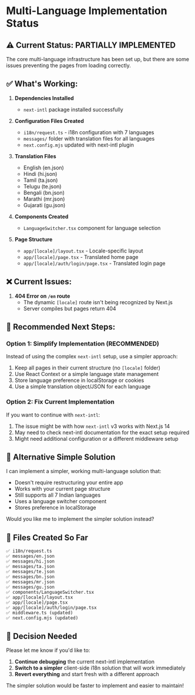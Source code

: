 # Multi-Language Implementation Status

## ⚠️ Current Status: PARTIALLY IMPLEMENTED

The core multi-language infrastructure has been set up, but there are some issues preventing the pages from loading correctly.

## ✅ What's Working:

1. **Dependencies Installed**
   - `next-intl` package installed successfully

2. **Configuration Files Created**
   - `i18n/request.ts` - i18n configuration with 7 languages
   - `messages/` folder with translation files for all languages
   - `next.config.mjs` updated with next-intl plugin

3. **Translation Files**
   - English (en.json)
   - Hindi (hi.json)
   - Tamil (ta.json)
   - Telugu (te.json)
   - Bengali (bn.json)
   - Marathi (mr.json)
   - Gujarati (gu.json)

4. **Components Created**
   - `LanguageSwitcher.tsx` component for language selection

5. **Page Structure**
   - `app/[locale]/layout.tsx` - Locale-specific layout
   - `app/[locale]/page.tsx` - Translated home page
   - `app/[locale]/auth/login/page.tsx` - Translated login page

## ❌ Current Issues:

1. **404 Error on `/en` route**
   - The dynamic `[locale]` route isn't being recognized by Next.js
   - Server compiles but pages return 404

## 🔧 Recommended Next Steps:

### Option 1: Simplify Implementation (RECOMMENDED)

Instead of using the complex `next-intl` setup, use a simpler approach:

1. Keep all pages in their current structure (no `[locale]` folder)
2. Use React Context or a simple language state management
3. Store language preference in localStorage or cookies
4. Use a simple translation object/JSON for each language

### Option 2: Fix Current Implementation

If you want to continue with `next-intl`:

1. The issue might be with how `next-intl` v3 works with Next.js 14
2. May need to check next-intl documentation for the exact setup required
3. Might need additional configuration or a different middleware setup

## 📝 Alternative Simple Solution

I can implement a simpler, working multi-language solution that:
- Doesn't require restructuring your entire app
- Works with your current page structure
- Still supports all 7 Indian languages
- Uses a language switcher component
- Stores preference in localStorage

Would you like me to implement the simpler solution instead?

## 📁 Files Created So Far

```
✅ i18n/request.ts
✅ messages/en.json
✅ messages/hi.json
✅ messages/ta.json
✅ messages/te.json
✅ messages/bn.json
✅ messages/mr.json
✅ messages/gu.json
✅ components/LanguageSwitcher.tsx
✅ app/[locale]/layout.tsx
✅ app/[locale]/page.tsx
✅ app/[locale]/auth/login/page.tsx
✅ middleware.ts (updated)
✅ next.config.mjs (updated)
```

## 🚨 Decision Needed

Please let me know if you'd like to:
1. **Continue debugging** the current next-intl implementation
2. **Switch to a simpler** client-side i18n solution that will work immediately
3. **Revert everything** and start fresh with a different approach

The simpler solution would be faster to implement and easier to maintain! 